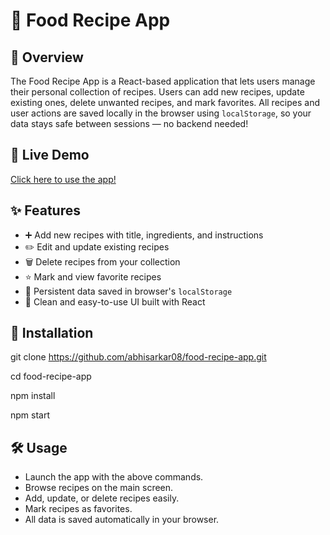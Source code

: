# 🍲 Food Recipe App

## 📖 Overview
The Food Recipe App is a React-based application that lets users manage their personal collection of recipes. Users can add new recipes, update existing ones, delete unwanted recipes, and mark favorites. All recipes and user actions are saved locally in the browser using `localStorage`, so your data stays safe between sessions — no backend needed!

## 🔗 Live Demo  
[Click here to use the app!](https://foodreciipes.netlify.app/)

## ✨ Features
- ➕ Add new recipes with title, ingredients, and instructions
- ✏️ Edit and update existing recipes
- 🗑️ Delete recipes from your collection
- ⭐ Mark and view favorite recipes
- 💾 Persistent data saved in browser's `localStorage`
- 🎨 Clean and easy-to-use UI built with React

## 🚀 Installation

git clone https://github.com/abhisarkar08/food-recipe-app.git

cd food-recipe-app

npm install

npm start


## 🛠️ Usage
- Launch the app with the above commands.  
- Browse recipes on the main screen.  
- Add, update, or delete recipes easily.  
- Mark recipes as favorites.  
- All data is saved automatically in your browser.

